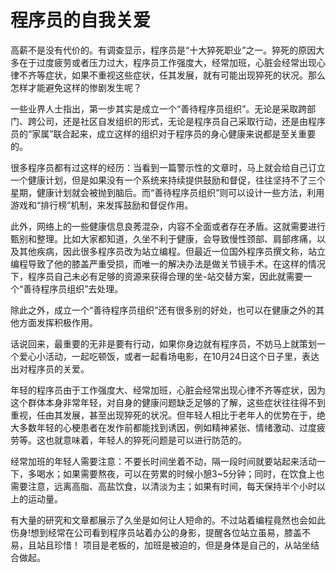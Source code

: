# 程序员的自我关爱

高薪不是没有代价的。有调查显示，程序员是“十大猝死职业”之一。猝死的原因大多在于过度疲劳或者压力过大，程序员工作强度大，经常加班，心脏会经常出现心律不齐等症状，如果不重视这些症状，任其发展，就有可能出现猝死的状况。那么怎样才能避免这样的惨剧发生呢？

一些业界人士指出，第一步其实是成立一个“善待程序员组织”。无论是采取跨部门、跨公司，还是社区自发组织的形式，无论是程序员自己采取行动，还是由程序员的“家属”联合起来，成立这样的组织对于程序员的身心健康来说都是至关重要的。

很多程序员都有过这样的经历：当看到一篇警示性的文章时，马上就会给自己订立一个健康计划，但是如果没有一个系统来持续提供鼓励和督促，往往坚持不了三个星期，健康计划就会被抛到脑后。而“善待程序员组织”则可以设计一些方法，利用游戏和“排行榜”机制，来发挥鼓励和督促作用。

此外，网络上的一些健康信息良莠混杂，内容不全面或者存在矛盾。这就需要进行甄别和整理。比如大家都知道，久坐不利于健康，会导致慢性颈部、肩部疼痛，以及其他疾病，因此很多程序员改为站立编程。但最近一位国外程序员撰文称，站立编程导致了他的膝盖严重受损，而唯一的解决办法是做关节镜手术。在这样的情况下，程序员自己未必有足够的资源来获得合理的坐-站交替方案，因此就需要一个“善待程序员组织”去处理。

除此之外，成立一个“善待程序员组织”还有很多别的好处，也可以在健康之外的其他方面发挥积极作用。

话说回来，最重要的无非是要有行动，如果你身边就有程序员，不妨马上就策划一个爱心小活动，一起吃顿饭，或者一起看场电影，在10月24日这个日子里，表达出对程序员的关爱。

年轻的程序员由于工作强度大、经常加班，心脏会经常出现心律不齐等症状，因为这个群体本身非常年轻，对自身的健康问题缺乏足够的了解，这些症状往往得不到重视，任由其发展，甚至出现猝死的状况。但年轻人相比于老年人的优势在于，绝大多数年轻的心梗患者在发作前都能找到诱因，例如精神紧张、情绪激动、过度疲劳等。这也就意味着，年轻人的猝死问题是可以进行防范的。

经常加班的年轻人需要注意：不要长时间坐着不动，隔一段时间就要站起来活动一下，多喝水；如果需要熬夜，可以在劳累的时候小憩3~5分钟；同时，在饮食上也需要注意，远离高脂、高盐饮食，以清淡为主；如果有时间，每天保持半个小时以上的运动量。

有大量的研究和文章都展示了久坐是如何让人短命的。不过站着编程竟然也会如此伤身!想到经常在公司看到程序员站着办公的身影，提醒各位站立虽易，膝盖不易，且站且珍惜！
项目是老板的，加班是被迫的，但是身体是自己的，从站坐结合做起。
